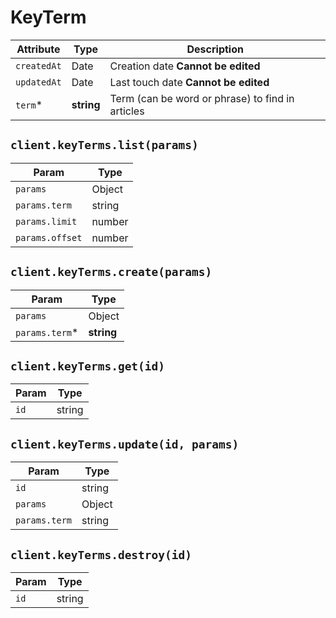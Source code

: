 # KeyTerm

| Attribute | Type | Description |
| --------- | ---- | ----------- |
| `createdAt` | Date       | Creation date **Cannot be edited** |
| `updatedAt` | Date       | Last touch date **Cannot be edited** |
| `term`*     | **string** | Term (can be word or phrase) to find in articles |

## `client.keyTerms.list(params)`

| Param | Type |
|-------|------|
| `params`        | Object |
| `params.term`   | string |
| `params.limit`  | number |
| `params.offset` | number |

## `client.keyTerms.create(params)`

| Param | Type |
|-------|------|
| `params`       | Object |
| `params.term`* | **string** |

## `client.keyTerms.get(id)`

| Param | Type |
|-------|------|
| `id` | string |

## `client.keyTerms.update(id, params)`

| Param | Type |
|-------|------|
| `id`          | string |
| `params`      | Object |
| `params.term` | string |

## `client.keyTerms.destroy(id)`

| Param | Type |
|-------|------|
| `id` | string |

